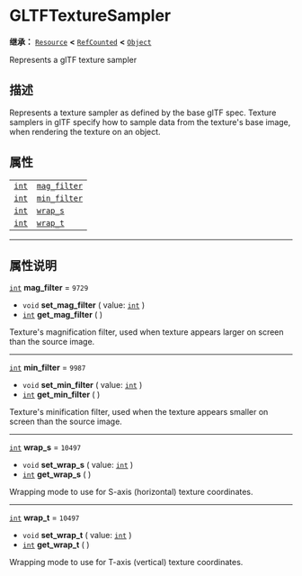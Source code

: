 <!-- ⚠ 请勿编辑本文件 ⚠ -->
<!-- 本文档使用脚本从 WeDot 引擎源码仓库生成。 -->
<!-- 生成脚本：https://github.com/WeDot-Engine/WeDot/tree/master/doc/tools/make_md.py； -->
<!-- 原文件：https://github.com/WeDot-Engine/WeDot/tree/master/modules/gltf/doc_classes/GLTFTextureSampler.xml。 -->

<div id="_class_gltftexturesampler"></div>

# GLTFTextureSampler

**继承：** [`Resource`](class_resource.md) **<** [`RefCounted`](class_refcounted.md) **<** [`Object`](class_object.md)

Represents a glTF texture sampler

## 描述

Represents a texture sampler as defined by the base glTF spec. Texture samplers in glTF specify how to sample data from the texture's base image, when rendering the texture on an object.

## 属性

|||
|:-:|:--|
| [`int`](class_int.md) | [`mag_filter`](class_gltftexturesampler.md#class_gltftexturesampler_property_mag_filter) | ``9729``  |
| [`int`](class_int.md) | [`min_filter`](class_gltftexturesampler.md#class_gltftexturesampler_property_min_filter) | ``9987``  |
| [`int`](class_int.md) | [`wrap_s`](class_gltftexturesampler.md#class_gltftexturesampler_property_wrap_s)         | ``10497`` |
| [`int`](class_int.md) | [`wrap_t`](class_gltftexturesampler.md#class_gltftexturesampler_property_wrap_t)         | ``10497`` |

<!-- rst-class:: classref-section-separator -->

---

## 属性说明

<div id="_class_gltftexturesampler_property_mag_filter"></div>

[`int`](class_int.md) **mag_filter** = ``9729`` <div id="class_gltftexturesampler_property_mag_filter"></div>

- `void` **set_mag_filter** ( value: [`int`](class_int.md) )
- [`int`](class_int.md) **get_mag_filter** ( )

Texture's magnification filter, used when texture appears larger on screen than the source image.

<!-- rst-class:: classref-item-separator -->

---

<div id="_class_gltftexturesampler_property_min_filter"></div>

[`int`](class_int.md) **min_filter** = ``9987`` <div id="class_gltftexturesampler_property_min_filter"></div>

- `void` **set_min_filter** ( value: [`int`](class_int.md) )
- [`int`](class_int.md) **get_min_filter** ( )

Texture's minification filter, used when the texture appears smaller on screen than the source image.

<!-- rst-class:: classref-item-separator -->

---

<div id="_class_gltftexturesampler_property_wrap_s"></div>

[`int`](class_int.md) **wrap_s** = ``10497`` <div id="class_gltftexturesampler_property_wrap_s"></div>

- `void` **set_wrap_s** ( value: [`int`](class_int.md) )
- [`int`](class_int.md) **get_wrap_s** ( )

Wrapping mode to use for S-axis (horizontal) texture coordinates.

<!-- rst-class:: classref-item-separator -->

---

<div id="_class_gltftexturesampler_property_wrap_t"></div>

[`int`](class_int.md) **wrap_t** = ``10497`` <div id="class_gltftexturesampler_property_wrap_t"></div>

- `void` **set_wrap_t** ( value: [`int`](class_int.md) )
- [`int`](class_int.md) **get_wrap_t** ( )

Wrapping mode to use for T-axis (vertical) texture coordinates.

[^virtual]: 本方法通常需要用户覆盖才能生效。
[^const]: 本方法无副作用，不会修改该实例的任何成员变量。
[^vararg]: 本方法除了能接受在此处描述的参数外，还能够继续接受任意数量的参数。
[^constructor]: 本方法用于构造某个类型。
[^static]: 调用本方法无需实例，可直接使用类名进行调用。
[^operator]: 本方法描述的是使用本类型作为左操作数的有效运算符。
[^bitfield]: 这个值是由下列位标志构成位掩码的整数。
[^void]: 无返回值。
